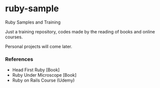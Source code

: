 # ruby-sample
Ruby Samples and Training

Just a training repository, codes made by the reading of books and online courses.

Personal projects will come later.
### References

- Head First Ruby [Book]
- Ruby Under Microscope [Book]
- Ruby on Rails Course (Udemy)
